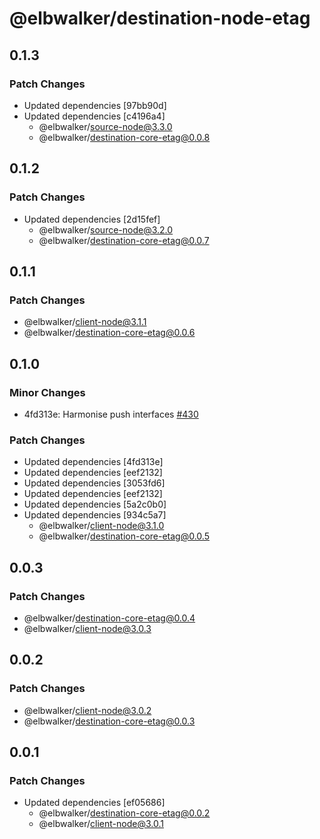 # @elbwalker/destination-node-etag

## 0.1.3

### Patch Changes

- Updated dependencies [97bb90d]
- Updated dependencies [c4196a4]
  - @elbwalker/source-node@3.3.0
  - @elbwalker/destination-core-etag@0.0.8

## 0.1.2

### Patch Changes

- Updated dependencies [2d15fef]
  - @elbwalker/source-node@3.2.0
  - @elbwalker/destination-core-etag@0.0.7

## 0.1.1

### Patch Changes

- @elbwalker/client-node@3.1.1
- @elbwalker/destination-core-etag@0.0.6

## 0.1.0

### Minor Changes

- 4fd313e: Harmonise push interfaces
  [#430](https://github.com/elbwalker/walkerOS/issues/430)

### Patch Changes

- Updated dependencies [4fd313e]
- Updated dependencies [eef2132]
- Updated dependencies [3053fd6]
- Updated dependencies [eef2132]
- Updated dependencies [5a2c0b0]
- Updated dependencies [934c5a7]
  - @elbwalker/client-node@3.1.0
  - @elbwalker/destination-core-etag@0.0.5

## 0.0.3

### Patch Changes

- @elbwalker/destination-core-etag@0.0.4
- @elbwalker/client-node@3.0.3

## 0.0.2

### Patch Changes

- @elbwalker/client-node@3.0.2
- @elbwalker/destination-core-etag@0.0.3

## 0.0.1

### Patch Changes

- Updated dependencies [ef05686]
  - @elbwalker/destination-core-etag@0.0.2
  - @elbwalker/client-node@3.0.1
